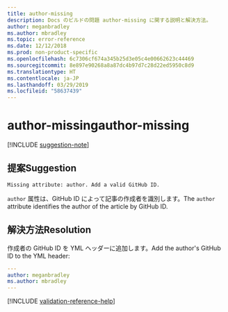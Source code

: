 ```yaml
---
title: author-missing
description: Docs のビルドの問題 author-missing に関する説明と解決方法。
author: meganbradley
ms.author: mbradley
ms.topic: error-reference
ms.date: 12/12/2018
ms.prod: non-product-specific
ms.openlocfilehash: 6c7306cf674a345b25d3e05c4e00662623c44469
ms.sourcegitcommit: 8e897e90268a8a87dc4b97d7c28d22ed5950c8d9
ms.translationtype: HT
ms.contentlocale: ja-JP
ms.lasthandoff: 03/29/2019
ms.locfileid: "58637439"
---
```

# <a name="author-missing"></a><span data-ttu-id="f91f2-103">author-missing</span><span class="sxs-lookup"><span data-stu-id="f91f2-103">author-missing</span></span>

[!INCLUDE [suggestion-note](includes/suggestion-note.md)]

## <a name="suggestion"></a><span data-ttu-id="f91f2-104">提案</span><span class="sxs-lookup"><span data-stu-id="f91f2-104">Suggestion</span></span>

`Missing attribute: author. Add a valid GitHub ID.`

<span data-ttu-id="f91f2-105">`author` 属性は、GitHub ID によって記事の作成者を識別します。</span><span class="sxs-lookup"><span data-stu-id="f91f2-105">The `author` attribute identifies the author of the article by GitHub ID.</span></span> 

## <a name="resolution"></a><span data-ttu-id="f91f2-106">解決方法</span><span class="sxs-lookup"><span data-stu-id="f91f2-106">Resolution</span></span>

<span data-ttu-id="f91f2-107">作成者の GitHub ID を YML ヘッダーに追加します。</span><span class="sxs-lookup"><span data-stu-id="f91f2-107">Add the author's GitHub ID to the YML header:</span></span>

```yml
---
author: meganbradley
ms.author: mbradley
---
```

<!--make sure to add this file to your includes folder and verify the path-->
[!INCLUDE [validation-reference-help](includes/validation-reference-help.md)]